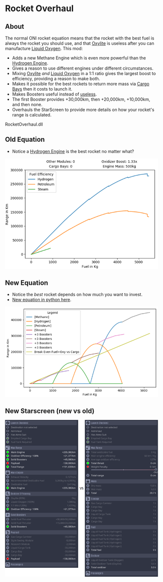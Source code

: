 
# Rocket Overhaul

## About
The normal ONI rocket equation means that the rocket with the best fuel is always the rocket you should use, and that [Oxylite](https://oxygennotincluded.gamepedia.com/Oxylite) is useless after you can manufacture [Liquid Oxygen](https://oxygennotincluded.gamepedia.com/Liquid_Oxygen). This mod:
* Adds a new Methane Engine which is even more powerful than the [Hydrogen Engine](https://oxygennotincluded.gamepedia.com/Hydrogen_Engine).
* Gives a reason to use different engines under different circumstances.
* Mixing [Oxylite](https://oxygennotincluded.gamepedia.com/Oxylite) _and_ [Liquid Oxygen](https://oxygennotincluded.gamepedia.com/Liquid_Oxygen) in a 1:1 ratio gives the largest boost to efficiency, providing a reason to make both.
* Makes it possible for the best rockets to return more mass via [Cargo Bays](https://oxygennotincluded.gamepedia.com/Cargo_Bay) then it costs to launch it.
* Makes Boosters useful instead of [useless](https://forums.kleientertainment.com/forums/topic/97074-solid-booster-useless-solved/).
* The first Booster provides +30,000km, then +20,000km, +10,000km, and then none.
* Overhauls the StarScreen to provide more details on how your rocket's range is calculated.

RocketOverhaul.dll

## Old Equation
* Notice a [Hydrogen Engine](https://oxygennotincluded.gamepedia.com/Hydrogen_Engine) is the best rocket no matter what?

![rocket efficiency graph](/images/rocket_distance.png "The green line is the rocket with your mom on it.")

## New Equation
* Notice the _best_ rocket depends on how much you want to invest.
* [New equation in python here](/dev_utils#rocket-overhaul-mod-distance-rocket_distance_overhaulpy).

![new rocket efficiency graph](/images/new_equation.png "Just kidding about the rocket with your mom on it. That rocket was never built due to budget concerns.")

## New Starscreen (new vs old)
![new_starscreen](/images/compare_screen.png "No more jokes. Download my mod.")

